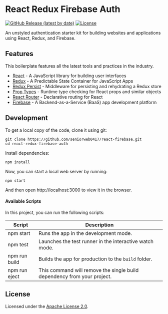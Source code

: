 # React Redux Firebase Auth

[![GitHub Release (latest by date)](https://img.shields.io/github/v/release/SafdarJamal/react-redux-firebase-auth)](https://github.com/SafdarJamal/react-redux-firebase-auth/releases)
[![License](https://img.shields.io/github/license/SafdarJamal/react-redux-firebase-auth)](https://github.com/SafdarJamal/react-redux-firebase-auth/blob/master/LICENSE)

An unstyled authentication starter kit for building websites and applications using React, Redux, and Firebase.

## Features

This boilerplate features all the latest tools and practices in the industry.

- [React](https://reactjs.org) - A JavaScript library for building user interfaces
- [Redux](https://redux.js.org) - A Predictable State Container for JavaScript Apps
- [Redux Persist](https://github.com/rt2zz/redux-persist) - Middleware for persisting and rehydrating a Redux store
- [Prop Types](https://github.com/facebook/prop-types) - Runtime type checking for React props and similar objects
- [React Router](https://github.com/ReactTraining/react-router) - Declarative routing for React
- [Firebase](https://firebase.google.com) - A Backend-as-a-Service (BaaS) app development platform

## Development

To get a local copy of the code, clone it using git:

```
git clone https://github.com/seniorweb0417/react-firebase.git
cd react-redux-firebase-auth
```

Install dependencies:

```
npm install
```

Now, you can start a local web server by running:

```
npm start
```

And then open http://localhost:3000 to view it in the browser.

#### Available Scripts

In this project, you can run the following scripts:

| Script        | Description                                                             |
| ------------- | ----------------------------------------------------------------------- |
| npm start     | Runs the app in the development mode.                                   |
| npm test      | Launches the test runner in the interactive watch mode.                 |
| npm run build | Builds the app for production to the `build` folder.                    |
| npm run eject | This command will remove the single build dependency from your project. |


## License

Licensed under the [Apache License 2.0](https://github.com/SafdarJamal/react-redux-firebase-auth/blob/master/LICENSE).
